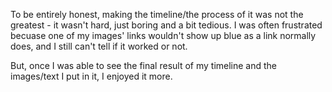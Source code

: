 To be entirely honest, making the timeline/the process of it was not the greatest - it wasn't hard, just boring and a bit tedious. I was often frustrated becuase one of my images' links wouldn't show up blue as a link normally does, and I still can't tell if it worked or not. 

But, once I was able to see the final result of my timeline and the images/text I put in it, I enjoyed it more. 